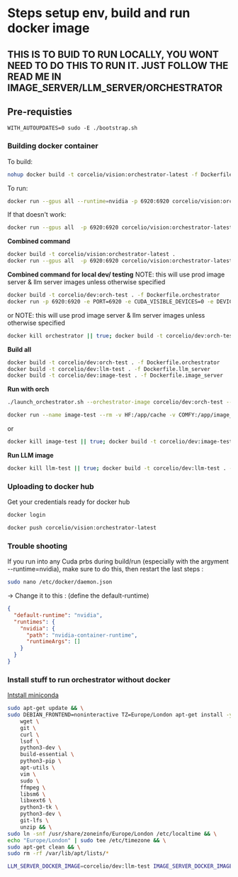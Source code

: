 
# Steps setup env, build and run docker image

## THIS IS TO BUID TO RUN LOCALLY, YOU WONT NEED TO DO THIS TO RUN IT. JUST FOLLOW THE READ ME IN IMAGE_SERVER/LLM_SERVER/ORCHESTRATOR

## Pre-requisties
`WITH_AUTOUPDATES=0 sudo -E ./bootstrap.sh`

### Building docker container

To build:
```bash
nohup docker build -t corcelio/vision:orchestrator-latest -f Dockerfile.orchestrator . > build.log 2>&1 &
```

To run:
```bash
docker run --gpus all --runtime=nvidia -p 6920:6920 corcelio/vision:orchestrator-latest
```

If that doesn't work:
```bash
docker run --gpus all  -p 6920:6920 corcelio/vision:orchestrator-latest
```


**Combined command**
```bash
docker build -t corcelio/vision:orchestrator-latest .
docker run --gpus all  -p 6920:6920 corcelio/vision:orchestrator-latest
```

**Combined command for local dev/ testing**
NOTE: this will use prod image server & llm server images unless otherwise specified
```bash
docker build -t corcelio/dev:orch-test . -f Dockerfile.orchestrator
docker run -p 6920:6920 -e PORT=6920 -e CUDA_VISIBLE_DEVICES=0 -e DEVICE=0 --gpus '"device=0"' --runtime=nvidia corcelio/dev:orch-test
```
or
NOTE: this will use prod image server & llm server images unless otherwise specified
```bash
docker kill orchestrator || true; docker build -t corcelio/dev:orch-test . -f Dockerfile.orchestrator; ./launch_orchestrator.sh --orchestrator-image corcelio/dev:orch-test --dont-refresh-local-images
```

**Build all**
```bash
docker build -t corcelio/dev:orch-test . -f Dockerfile.orchestrator
docker build -t corcelio/dev:llm-test . -f Dockerfile.llm_server
docker build -t corcelio/dev:image-test . -f Dockerfile.image_server
```

**Run with orch**


```bash
./launch_orchestrator.sh --orchestrator-image corcelio/dev:orch-test --llm-image corcelio/dev:llm-test --image-server-image corcelio/dev:image-test --dont-refresh-local-images
```

```bash
docker run --name image-test --rm -v HF:/app/cache -v COMFY:/app/image_server/ComfyUI -p 6918:6919 --runtime=nvidia --gpus=all -e PORT=6919 -e DEVICE=0  corcelio/dev:image-test
```
or 
```bash
docker kill image-test || true; docker build -t corcelio/dev:image-test . -f Dockerfile.image_server; docker run  --rm --name image-test -v COMFY:/app/image_server/ComfyUI -v HF:/app/cache -p 6918:6918 --runtime=nvidia --gpus '"device=1"' -e PORT=6918 -e DEVICE=0 corcelio/dev:image-test
```

**Run LLM image**

```bash
docker kill llm-test || true; docker build -t corcelio/dev:llm-test . -f Dockerfile.llm_server; docker run --name llm-test -d --rm  -v HF:/app/cache -p 6918:6919 --gpus '"device=1"' --runtime=nvidia -e PORT=6919 -e MODEL=unsloth/Meta-Llama-3.1-8B-Instruct -e HALF_PRECISION=true  -e TOKENIZER=tau-vision/llama-tokenizer-fix -e CUDA_VISIBLE_DEVICES=0 corcelio/dev:llm-test
```

### Uploading to docker hub
Get your credentials ready for docker hub
```bash
docker login
```

```bash
docker push corcelio/vision:orchestrator-latest
```


### Trouble shooting
If you run into any Cuda prbs during build/run (especially with the argyment --runtime=nvidia), make sure to do this, then restart the last steps :
```bash
sudo nano /etc/docker/daemon.json
```

-> Change it to this : (define the default-runtime)
```json
{
  "default-runtime": "nvidia",
  "runtimes": {
    "nvidia": {
      "path": "nvidia-container-runtime",
      "runtimeArgs": []
    }
  }
}
```

### Install stuff to run orchestrator without docker

[Intstall miniconda](./install_miniconda_create_venv.md)

```bash
sudo apt-get update && \
sudo DEBIAN_FRONTEND=noninteractive TZ=Europe/London apt-get install -y \
    wget \
    git \
    curl \
    lsof \
    python3-dev \
    build-essential \
    python3-pip \
    apt-utils \
    vim \
    sudo \
    ffmpeg \
    libsm6 \
    libxext6 \
    python3-tk \
    python3-dev \
    git-lfs \
    unzip && \
sudo ln -snf /usr/share/zoneinfo/Europe/London /etc/localtime && \
echo "Europe/London" | sudo tee /etc/timezone && \
sudo apt-get clean && \
sudo rm -rf /var/lib/apt/lists/*
```

```bash
LLM_SERVER_DOCKER_IMAGE=corcelio/dev:llm-test IMAGE_SERVER_DOCKER_IMAGE=corcelio/dev:image-test  ./entrypoint.sh 
```